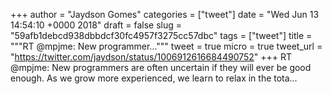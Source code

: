 
+++
author = "Jaydson Gomes"
categories = ["tweet"]
date = "Wed Jun 13 14:54:10 +0000 2018"
draft = false
slug = "59afb1debcd938dbbdcf30fc4957f3275cc57dbc"
tags = ["tweet"]
title = """RT @mpjme: New programmer..."""
tweet = true
micro = true
tweet_url = "https://twitter.com/jaydson/status/1006912616684490752"
+++
RT @mpjme: New programmers are often uncertain if they will ever be good enough. As we grow more experienced, we learn to relax in the tota…
